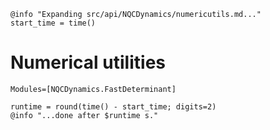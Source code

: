 ```@setup logging
@info "Expanding src/api/NQCDynamics/numericutils.md..."
start_time = time()
```

# Numerical utilities

```@autodocs
Modules=[NQCDynamics.FastDeterminant]
```
```@setup logging
runtime = round(time() - start_time; digits=2)
@info "...done after $runtime s."
```
